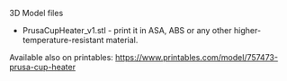 3D Model files
- PrusaCupHeater_v1.stl - print it in ASA, ABS or any other higher-temperature-resistant material.

Available also on printables: https://www.printables.com/model/757473-prusa-cup-heater
